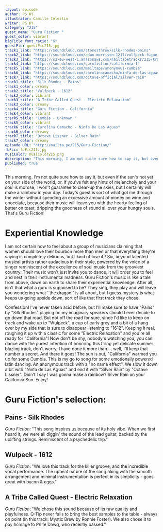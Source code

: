```yaml
---
layout: episode
author: PS KY
illustrator: Camille Célestin
writer: PS KY
category: "215"
guest_name: "Guru Fiction "
guest_color: vibrant
bigTitle_font_ratio: "6"
guestPic: guestPic215.jpg
track1_link: "https://soundcloud.com/stonesthrow/silk-rhodes-pains"
track2_link: "https://soundcloud.com/adam-morrison-1217/vulfpeck-fugue-state-02-1612"
track3_link: "https://s3-eu-west-1.amazonaws.com/mailtapetracks/215/track3.mp3"
track4_link: "https://soundcloud.com/gurufiction/california-1"
track5_link: "https://soundcloud.com/mailtape/anonymous-cumbia"
track6_link: "https://soundcloud.com/carolinacamacho/ninfa-de-las-aguas"
track7_link: "https://soundcloud.com/octave-official/silver-rain"
track1_title: "Silk Rhodes - Pains"
track1_color: dreamy
track2_title: "Vulfpeck - 1612"
track2_color: vibrant
track3_title: "A Tribe Called Quest - Electric Relaxation"
track3_color: dreamy
track4_title: "Guru Fiction - California"
track4_color: vibrant
track5_title: "Cumbia - Unknown "
track5_color: vibrant
track6_title: "Carolina Camacho - Ninfa De Las Aguas"
track6_color: dreamy
track7_title: "Octave Lissner - Silver Rain"
track7_color: dreamy
episode_URL: "http://mailta.pe/215/Guru-Fiction/"
fbPic: fbPic215.jpg
musiColor: musiColor215.png
description: "This morning, I am not quite sure how to say it, but even if the sun's not yet on your side of the world or, if you've felt any hints of melancholy and your soul is morose, I won't guarantee to clear the skies, but I certainly will make a rainbow in your day. Today's guest is sort of what got me through the winter without spending an excessive amount of money on wine and chocolate, because their music will leave you with the hearty feeling of butter on toast, dripping the goodness of sound all over your hungry souls. That's Guru Fiction!!"
published: true
---
```



<p id="introduction">This morning, I'm not quite sure how to say it, but even if the sun's not yet on your side of the world, or, if you've felt any hints of melancholy and your soul is morose, I won't guarantee to clear-up the skies, but I certainly will make a rainbow in your day. Today's guest is sort of what got me through the winter without spending an excessive amount of money on wine and chocolate, because their music will leave you with the hearty feeling of butter on toast, dripping the goodness of sound all over your hungry souls. That's Guru Fiction!</p>

# Experiential Knowledge 

I am not certain how to feel about a group of musicians claiming that women should love their bourbon more than men or that everything they're saying is completely delirious, but I kind of love it!!
Six, beyond talented musical artists rather audacious in their style, powered by the voice of a singer reminiscent of the excellence of soul music from the grooviest country. Their music won't just invite you to dance, it will order you to feel and nest in their instrumental madness. Guru Fiction's music is like a tale from above, down on earth to share their experiential knowledge. After all, isn't that what a guru is supposed to be? They sing, they play and will leave you wondering what ''the dragon'' is all about, but I guess mystery is what keeps us going upside down, sort of like that first track they chose. 

Confession! I've never taken acid before, but I'll make sure to have "Pains" by "Silk Rhodes" playing on my imaginary speakers should I ever decide to go down that road. But not off the road for sure, since I'd like to keep on track and wake up to "Wulpeck", a cup of early grey and a bit of a hang over by my side that is sure to disappear listening to "1612". Keeping it real, roughing it up with a classic for some "Electric Relaxation" and you're all ready for "California"! Now don't be shy, nobody's watching you, you can dance with the purest intention of honoring this firing yet delicate summer blazing track, don't worry, I have done it more than.... well,  I'll keep that number a secret. And there it goes! The sun is out, "California" warmed you up for some Cumbia. This is my go to song for some emotionally powered latin dancing. An anonymous track with a "no name effect". We slow it down a bit with "Ninfa de Las Aguas" and end it with "Silver Rain" by "Octave Lissner".
Didn't I say I was gonna make a rainbow? Silver Rain on your California Sun. Enjoy!



# Guru Fiction's selection:

## Pains - Silk Rhodes 
_Guru Fiction_: "This song inspires us because of its holy vibe. When we first heard it, we were all diggin' the sound of the lead guitar, backed by the uplifting strings. Reminiscent of a psychedelic trip."

## Wulpeck - 1612
_Guru Fiction_: "We love this track for the killer groove, and the incredible vocal performance. The upbeat nature of the song along with the smooth arrangement and minimal instrumentation is perfect in its simplicity - goes great with bacon & eggs."

## A Tribe Called Quest - Electric Relaxation 
_Guru Fiction_: "We chose this sound because of its raw quality and playfulness. Q-Tip never fails to bring the best samples to the table - always on point (in this track: Mystic Brew by Ronnie Foster). We also chose it to pay homage to Phife Dawg, who recently passed."
